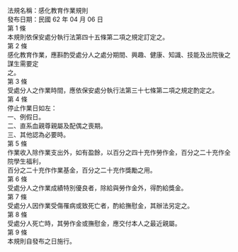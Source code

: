 法規名稱：感化教育作業規則  
發布日期：民國 62 年 04 月 06 日  
第 1 條  
本規則依保安處分執行法第四十五條第二項之規定訂定之。  
第 2 條  
感化教育作業，應斟酌受處分人之處分期間、興趣、健康、知識、技能及出院後之謀生需要定  
之。  
第 3 條  
受處分人之作業時間，應依保安處分執行法第三十七條第二項之規定酌定之。  
第 4 條  
停止作業日如左：  
一、例假日。  
二、直系血親尊親屬及配偶之喪期。  
三、其他認為必要時。  
第 5 條  
作業收入除作業支出外，如有盈餘，以百分之四十充作勞作金，百分之二十充作全院學生福利，  
百分之二十充作作業基金，百分之二十充作獎勵之用。  
第 6 條  
受處分人之作業成績特別優良者，除給與勞作金外，得酌給獎金。  
第 7 條  
受處分人因作業受傷罹病或致死亡者，酌給撫慰金，其辦法另定之。  
第 8 條  
受處分人死亡時，其勞作金或撫慰金，應交付本人之最近親屬。  
第 9 條  
本規則自發布之日施行。  


